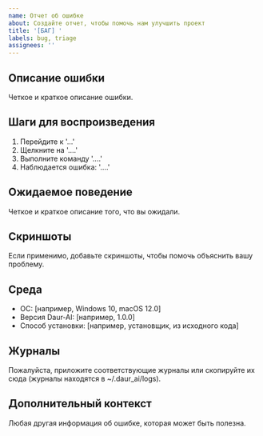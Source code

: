 ```yaml
---
name: Отчет об ошибке
about: Создайте отчет, чтобы помочь нам улучшить проект
title: '[БАГ] '
labels: bug, triage
assignees: ''
---
```


## Описание ошибки
Четкое и краткое описание ошибки.

## Шаги для воспроизведения
1. Перейдите к '...'
2. Щелкните на '....'
3. Выполните команду '....'
4. Наблюдается ошибка: '....'

## Ожидаемое поведение
Четкое и краткое описание того, что вы ожидали.

## Скриншоты
Если применимо, добавьте скриншоты, чтобы помочь объяснить вашу проблему.

## Среда
 - ОС: [например, Windows 10, macOS 12.0]
 - Версия Daur-AI: [например, 1.0.0]
 - Способ установки: [например, установщик, из исходного кода]

## Журналы
Пожалуйста, приложите соответствующие журналы или скопируйте их сюда (журналы находятся в ~/.daur_ai/logs).

## Дополнительный контекст
Любая другая информация об ошибке, которая может быть полезна.
